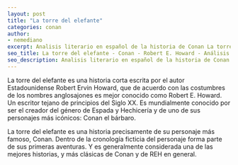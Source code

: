 ```yaml
---
layout: post
title: "La torre del elefante"
categories: conan
author:
- nemediano
excerpt: Analisis literario en español de la historia de Conan La torre del elefante por Robert E. Howard
seo_title: La torre del elefante - Conan - Robert E. Howard - Análisis literario
seo_description: Analisis literario en español de la historia de Conan La torre del elefante por Robert E. Howard
---
```


La torre del elefante es una historia corta escrita por el autor Estadounidense Robert Ervin Howard, que de acuerdo con las costumbres de los nombres anglosajones es mejor conocido como Robert E. Howard.
Un escritor tejano de principios del Siglo XX.
Es mundialmente conocido por ser el creador del género de Espada y Hechicería y de uno de sus personajes más icónicos: Conan el bárbaro.

La torre del elefante es una historia precisamente de su personaje más famoso, Conan.
Dentro de la cronología ficticia del personaje forma parte de sus primeras aventuras.
Y es generalmente considerada una de las mejores historias, y más clásicas de Conan y de REH en general.
